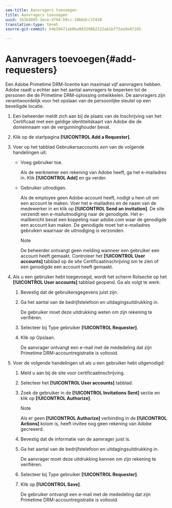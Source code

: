 ```yaml
---
seo-title: Aanvragers toevoegen
title: Aanvragers toevoegen
uuid: 1b3b4895-1ece-4794-b0cc-10bbdcc37438
translation-type: tm+mt
source-git-commit: b4b50471ab0ba98329862322a61bf73aa9e471d5

---
```



# Aanvragers toevoegen{#add-requesters}

Een Adobe Primetime DRM-licentie kan maximaal vijf aanvragers hebben. Adobe raadt u echter aan het aantal aanvragers te beperken tot de personen die de Primetime DRM-oplossing ontwikkelen. De aanvragers zijn verantwoordelijk voor het opslaan van de persoonlijke sleutel op een beveiligde locatie.

1. Een beheerder meldt zich aan bij de plaats van de Inschrijving van het Certificaat met een geldige identiteitskaart van Adobe die de domeinnaam van de vergunninghouder bevat.
1. Klik op de startpagina **[!UICONTROL Add a Requester]**.
1. Voer op het tabblad Gebruikersaccounts *een* van de volgende handelingen uit:

   * Voeg gebruiker toe.

      Als de werknemer een rekening van Adobe heeft, ga het e-mailadres in. Klik **[!UICONTROL Add]** en ga verder.
   * Gebruiker uitnodigen.

      Als de employee geen Adobe-account heeft, nodigt u hem uit om een account te maken. Voer het e-mailadres en de naam van de medewerker in en klik op **[!UICONTROL Send an invitation]**. De site verzendt een e-mailuitnodiging naar de genodigde. Het e-mailbericht bevat een koppeling naar adobe.com waar de genodigde een account kan maken. De genodigde moet het e-mailadres gebruiken waarnaar de uitnodiging is verzonden.

      >[!NOTE]
      >
      >De beheerder ontvangt geen melding wanneer een gebruiker een account heeft gemaakt. Controleer het **[!UICONTROL User accounts]** tabblad op de site Certificaatinschrijving om te zien of een genodigde een account heeft gemaakt.

1. Als u een gebruiker hebt toegevoegd, wordt het scherm Rolsectie op het **[!UICONTROL User accounts]** tabblad geopend. Ga als volgt te werk:

   1. Bevestig dat de gebruikersgegevens juist zijn.
   1. Ga het aantal van de bedrijfstelefoon en uitdagingsuitdrukking in.

      De gebruiker moet deze uitdrukking weten om zijn rekening te verifiëren.
   1. Selecteer bij Type gebruiker **[!UICONTROL Requester]**.
   1. Klik op Opslaan.

      De aanvrager ontvangt een e-mail met de mededeling dat zijn Primetime DRM-accountregistratie is voltooid.

1. Voer de volgende handelingen uit als u een gebruiker hebt uitgenodigd:

   1. Meld u aan bij de site voor certificaatinschrijving.
   1. Selecteer het **[!UICONTROL User accounts]** tabblad.
   1. Zoek de gebruiker in de **[!UICONTROL Invitations Sent]** sectie en klik op **[!UICONTROL Authorize]**.

      >[!NOTE]
      >
      >Als er geen **[!UICONTROL Authorize]** verbinding in de **[!UICONTROL Actions]** kolom is, heeft invitee nog geen rekening van Adobe gecreeerd.

   1. Bevestig dat de informatie van de aanvrager juist is.
   1. Ga het aantal van de bedrijfstelefoon en uitdagingsuitdrukking in.

      De aanvrager moet deze uitdrukking kennen om zijn rekening te verifiëren.
   1. Selecteer bij Type gebruiker **[!UICONTROL Requester]**.
   1. Klik op **[!UICONTROL Save]**.

      De gebruiker ontvangt een e-mail met de mededeling dat zijn Primetime DRM-accountregistratie is voltooid.

